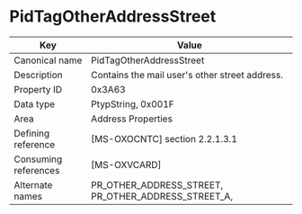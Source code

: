 # PidTagOtherAddressStreet

| Key | Value |
|---|---|
| Canonical name | PidTagOtherAddressStreet |
| Description | Contains the mail user's other street address. |
| Property ID | 0x3A63 |
| Data type | PtypString, 0x001F |
| Area | Address Properties |
| Defining reference | [MS-OXOCNTC] section 2.2.1.3.1 |
| Consuming references | [MS-OXVCARD] |
| Alternate names | PR_OTHER_ADDRESS_STREET, PR_OTHER_ADDRESS_STREET_A, |
